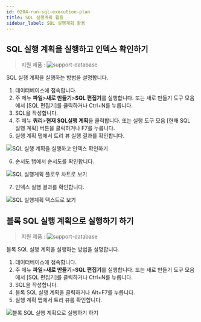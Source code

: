 ```yaml
---
id: 0204-run-sql-execution-plan
title: SQL 실행계획 활용
sidebar_label: SQL 실행계획 활용
---
```



## SQL 실행 계획을 실행하고 인덱스 확인하기
> 지원 제품 :
> ![support-database](<http://www.sqlgate.com/docs-badge/oracle,mysql,mariadb,postgresql,sqlserver,db2,tibero>)

SQL 실행 계획을 실행하는 방법을 설명합니다.

1. 데이터베이스에 접속합니다.
2. 주 메뉴 **파일**>**새로 만들기**>**SQL 편집기**를 실행합니다. 또는 새로 만들기 도구 모음에서 [SQL 편집기]를 클릭하거나 Ctrl+N를 누릅니다.
3. SQL을 작성합니다.
4. 주 메뉴 **쿼리**>**현재 SQL실행 계획**을 클릭합니다. 또는 실행 도구 모음 [현재 SQL 실행 계획] 버튼을 클릭하거나 F7를 누릅니다.
5. 실행 계획 탭에서 트리 뷰 실행 결과를 확인합니다.

![SQL 실행 계획을 실행하고 인덱스 확인하기](https://s3.ap-northeast-2.amazonaws.com/sqlgate-resource/captures/executionPlan/execution-plan-ko.png)

6. 순서도 탭에서 순서도를 확인합니다.

![SQL 실행계획 플로우 차트로 보기](https://s3.ap-northeast-2.amazonaws.com/sqlgate-resource/captures/executionPlan/execution-plan-aflow-chart-ko.png)

7. 인덱스 실행 결과를 확인합니다.

![SQL 실행계획 텍스트로 보기](https://s3.ap-northeast-2.amazonaws.com/sqlgate-resource/captures/executionPlan/execution-plan-text-ko.png)



## 블록 SQL 실행 계획으로 실행하기 하기
> 지원 제품 :
> ![support-database](<http://www.sqlgate.com/docs-badge/oracle,mysql,mariadb,postgresql,db2,tibero>)

블록 SQL 실행 계획을 실행하는 방법을 설명합니다.

1. 데이터베이스에 접속합니다.
2. 주 메뉴 **파일**>**새로 만들기**>**SQL 편집기**를 실행합니다. 또는 새로 만들기 도구 모음에서 [SQL 편집기]를 클릭하거나 Ctrl+N를 누릅니다.
3. SQL을 작성합니다.
4. 블록 SQL 실행 계획을 클릭하거나 Alt+F7를 누릅니다.
5. 실행 계획 탭에서 트리 뷰를 확인합니다.

![블록 SQL 실행 계획으로 실행하기 하기](https://s3.ap-northeast-2.amazonaws.com/sqlgate-resource/captures/executionPlan/execution-plan-block-ko.png)
